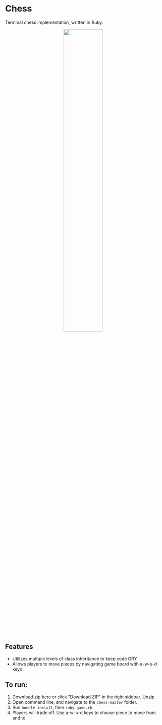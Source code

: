 # Chess
Terminal chess implementation, written in Ruby.

<center>
  <img src="https://dl.dropboxusercontent.com/u/2330299/capstone/chess.gif" width="50%">
</center>

## Features

* Utilizes multiple levels of class inheritance to keep code DRY
* Allows players to move pieces by navigating  game board with a-w-s-d keys

## To run:
  1. Download zip [here](http://github.com/karenling/chess/archive/master.zip) or click "Download ZIP" in the right sidebar. Unzip.
  2. Open command line, and navigate to the `chess-master` folder.
  3. Run `bundle install`, then `ruby game.rb`.
  4. Players will trade off. Use a-w-s-d keys to choose piece to move from and to.
